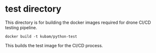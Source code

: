 # test directory

This directory is for building the docker images required for drone CI/CD testing pipeline. 

```
docker build -t kubam/python-test
```

This builds the test image for the CI/CD process.
